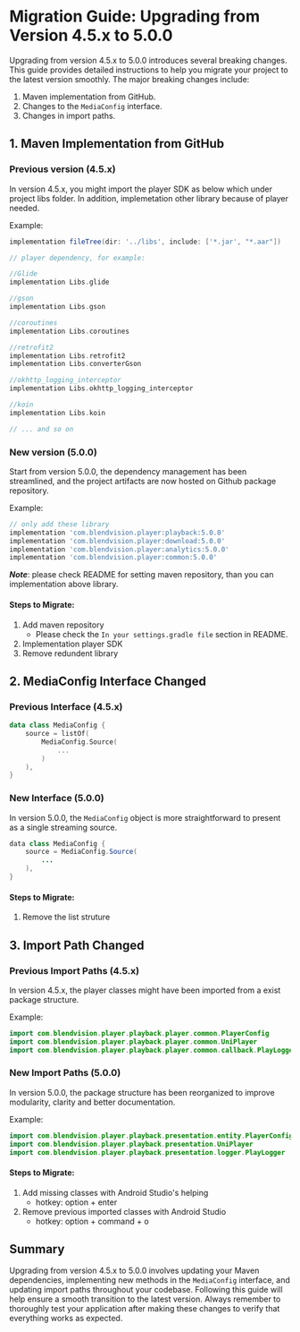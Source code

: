 # Migration Guide: Upgrading from Version 4.5.x to 5.0.0

Upgrading from version 4.5.x to 5.0.0 introduces several breaking changes. This guide provides detailed instructions to help you migrate your project to the latest version smoothly. The major breaking changes include:

1. Maven implementation from GitHub.
2. Changes to the `MediaConfig` interface.
3. Changes in import paths.

## 1. Maven Implementation from GitHub

### Previous version (4.5.x)
In version 4.5.x, you might import the player SDK as below which under project libs folder. In addition, implemetation other library because of player needed.  

Example:
```groovy
implementation fileTree(dir: '../libs', include: ['*.jar', "*.aar"])

// player dependency, for example:

//Glide
implementation Libs.glide

//gson
implementation Libs.gson

//coroutines
implementation Libs.coroutines

//retrofit2
implementation Libs.retrofit2
implementation Libs.converterGson

//okhttp_logging_interceptor
implementation Libs.okhttp_logging_interceptor

//koin
implementation Libs.koin

// ... and so on
```

### New version (5.0.0)
Start from version 5.0.0, the dependency management has been streamlined, and the project artifacts are now hosted on Github package repository.

Example:
```groovy
// only add these library
implementation 'com.blendvision.player:playback:5.0.0'
implementation 'com.blendvision.player:download:5.0.0'
implementation 'com.blendvision.player:analytics:5.0.0'
implementation 'com.blendvision.player:common:5.0.0'
```

***Note***: please check README for setting maven repository, than you can implementation above library.

#### Steps to Migrate:
1. Add maven repository
    - Please check the `In your settings.gradle file` section in README.
3. Implementation player SDK
4. Remove redundent library

## 2. MediaConfig Interface Changed

### Previous Interface (4.5.x)
```kotlin
data class MediaConfig {
    source = listOf(
        MediaConfig.Source(
            ...
        )
    ),
}
```

### New Interface (5.0.0)
In version 5.0.0, the `MediaConfig` object is more straightforward to present as a single streaming source.

```java
data class MediaConfig {
    source = MediaConfig.Source(
        ...
    ),
}
```

#### Steps to Migrate:
1. Remove the list struture

## 3. Import Path Changed

### Previous Import Paths (4.5.x)
In version 4.5.x, the player classes might have been imported from a exist package structure.

Example:
```kotlin
import com.blendvision.player.playback.player.common.PlayerConfig
import com.blendvision.player.playback.player.common.UniPlayer
import com.blendvision.player.playback.player.common.callback.PlayLogger
```

### New Import Paths (5.0.0)
In version 5.0.0, the package structure has been reorganized to improve modularity, clarity and better documentation.

Example:
```kotlin
import com.blendvision.player.playback.presentation.entity.PlayerConfig
import com.blendvision.player.playback.presentation.UniPlayer
import com.blendvision.player.playback.presentation.logger.PlayLogger
```

#### Steps to Migrate:
1. Add missing classes with Android Studio's helping
    - hotkey: option + enter
2. Remove previous imported classes with Android Studio
    - hotkey: option + command + o

## Summary

Upgrading from version 4.5.x to 5.0.0 involves updating your Maven dependencies, implementing new methods in the `MediaConfig` interface, and updating import paths throughout your codebase. Following this guide will help ensure a smooth transition to the latest version. Always remember to thoroughly test your application after making these changes to verify that everything works as expected.